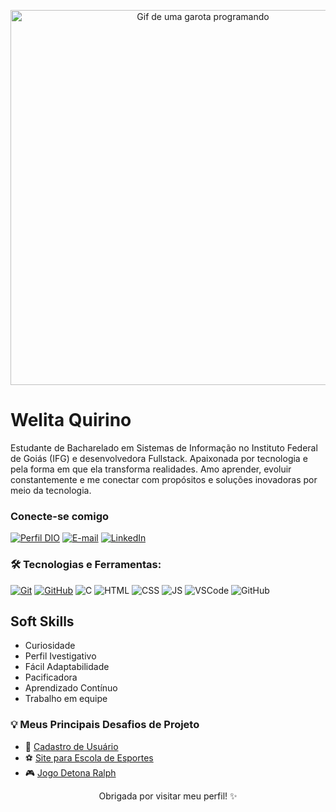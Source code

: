 <p align="center">
  <img src="https://media.giphy.com/media/v1.Y2lkPTc5MGI3NjExNzF3YjdjNzlpcDJmcTdtNGg0c2JjdTF1cTBoNTZubHZocjEzaGgwNSZlcD12MV9naWZzX3NlYXJjaCZjdD1n/L1R1tvI9svkIWwpVYr/giphy.gif" width="600" alt="Gif de uma garota programando">
</p>



# Welita Quirino

 
 Estudante de Bacharelado em Sistemas de Informação no Instituto Federal de Goiás (IFG) e desenvolvedora Fullstack. Apaixonada por tecnologia e pela forma em que ela transforma realidades. Amo aprender, evoluir constantemente e me conectar com propósitos e soluções inovadoras por meio da tecnologia.


 ### Conecte-se comigo
 [![Perfil DIO](https://img.shields.io/badge/-Meu%20Perfil%20na%20DIO-30A3DC?style=for-the-badge)](https://web.dio.me/users/welitas80/)
[![E-mail](https://img.shields.io/badge/-Email-000?style=for-the-badge&logo=microsoft-outlook&logoColor=E94D5F)](mailto:welitaa@icloud.com)
[![LinkedIn](https://img.shields.io/badge/-LinkedIn-000?style=for-the-badge&logo=linkedin&logoColor=30A3DC)](https://www.linkedin.com/in/welita-quirino-3839591a6/)


### 🛠️ Tecnologias e Ferramentas:
[![Git](https://img.shields.io/badge/Git-000?style=for-the-badge&logo=git&logoColor=E94D5F)](https://git-scm.com/doc)
[![GitHub](https://img.shields.io/badge/GitHub-000?style=for-the-badge&logo=github&logoColor=30A3DC)](https://docs.github.com/)
![C](https://img.shields.io/badge/C-000?style=for-the-badge&logo=c&logoColor=red)
![HTML](https://img.shields.io/badge/HTML-000?style=for-the-badge&logo=HTML5)
![CSS](https://img.shields.io/badge/CSS-000?style=for-the-badge&logo=CSS3)
![JS](https://img.shields.io/badge/JavaScript-000?style=for-the-badge&logo=javascript)
![VSCode](https://img.shields.io/badge/VSCode-007ACC?style=for-the-badge&logo=visual-studio-code&logoColor=white)
![GitHub](https://img.shields.io/badge/Plataforma-GitHub-181717?style=for-the-badge&logo=github&logoColor=white)


## Soft Skills

- Curiosidade
- Perfil Ivestigativo
- Fácil Adaptabilidade
- Pacificadora   
- Aprendizado Contínuo 
- Trabalho em equipe

### 💡 Meus Principais Desafios de Projeto

- 🔐 [Cadastro de Usuário](https://github.com/welita2/cadastro-de-usuario)  
- ⚽️ [Site para Escola de Esportes](https://github.com/welita2/Site-EscolaDeEsportes)  
- 🎮 [Jogo Detona Ralph](https://github.com/welita2/DetonaRalph)


<p align="center">
  Obrigada por visitar meu perfil! ✨
</p>
